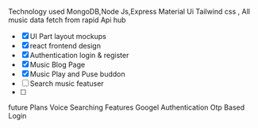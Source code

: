 
Technology used MongoDB,Node Js,Express Material Ui Tailwind css , All music data fetch from rapid Api hub

- [x] UI Part layout mockups
- [x] react frontend design
- [x] Authentication login & register
- [x] Music Blog Page
- [x] Music Play and Puse buddon
- [ ] Search music featuser 
- [ ] 



future Plans
 Voice Searching Features
 Googel Authentication Otp Based Login

